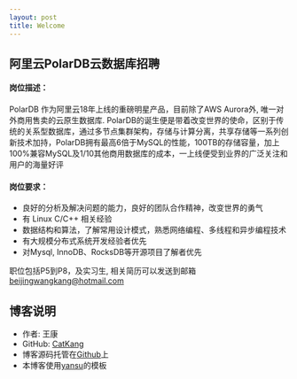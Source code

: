 ```yaml
---
layout: post
title: Welcome
---
```



## 阿里云PolarDB云数据库招聘

#### 岗位描述：
PolarDB 作为阿里云18年上线的重磅明星产品，目前除了AWS Aurora外, 唯一对外商用售卖的云原生数据库. PolarDB的诞生便是带着改变世界的使命，区别于传统的关系型数据库，通过多节点集群架构，存储与计算分离，共享存储等一系列创新技术加持，PolarDB拥有最高6倍于MySQL的性能，100TB的存储容量，加上100%兼容MySQL及1/10其他商用数据库的成本，一上线便受到业界的广泛关注和用户的海量好评

#### 岗位要求：
- 良好的分析及解决问题的能力，良好的团队合作精神，改变世界的勇气
- 有 Linux C/C++ 相关经验
- 数据结构和算法，了解常用设计模式，熟悉网络编程、多线程和异步编程技术
- 有大规模分布式系统开发经验者优先
- 对Mysql, InnoDB、RocksDB等开源项目了解者优先


职位包括P5到P8，及实习生, 相关简历可以发送到邮箱 beijingwangkang@hotmail.com





## 博客说明

- 作者: 王康
- GitHub: [CatKang](https://github.com/CatKang)
- 博客源码托管在[Github](https://github.com/CatKang/catkang.github.io)上
- 本博客使用[yansu](http://yansu.org/index.html)的模板
